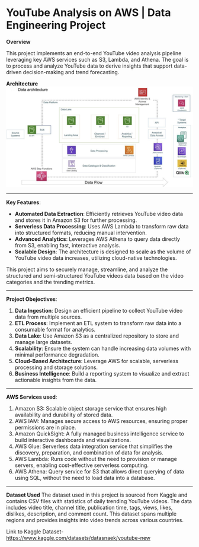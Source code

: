 # YouTube Analysis on AWS | Data Engineering Project

**Overview**

This project implements an end-to-end YouTube video analysis pipeline leveraging key AWS services such as S3, Lambda, and Athena. The goal is to process and analyze YouTube data to derive insights that support data-driven decision-making and trend forecasting.

**Architecture**
![Architecture Diagram](https://github.com/rohankodavalla/Youtube-Analysis-AWS/raw/latest_branch/Arch.png)

-------------------------------------------------------------------------------------------------------------------------------------------------

**Key Features**:
- **Automated Data Extraction**: Efficiently retrieves YouTube video data and stores it in Amazon S3 for further processing.
- **Serverless Data Processing**: Uses AWS Lambda to transform raw data into structured formats, reducing manual intervention.
- **Advanced Analytics**: Leverages AWS Athena to query data directly from S3, enabling fast, interactive analysis.
- **Scalable Design**: The architecture is designed to scale as the volume of YouTube video data increases, utilizing cloud-native technologies.

This project aims to securely manage, streamline, and analyze the structured and semi-structured YouTube videos data based on the video categories and the trending metrics.

-------------------------------------------------------------------------------------------------------------------------------------------------

**Project Obejectives**:
1. **Data Ingestion**: Design an efficient pipeline to collect YouTube video data from multiple sources.
2. **ETL Process**: Implement an ETL system to transform raw data into a consumable format for analytics.
3. **Data Lake**: Use Amazon S3 as a centralized repository to store and manage large datasets.
4. **Scalability**: Ensure the system can handle increasing data volumes with minimal performance degradation.
5. **Cloud-Based Architecture**: Leverage AWS for scalable, serverless processing and storage solutions.
6. **Business Intelligence**: Build a reporting system to visualize and extract actionable insights from the data.

-------------------------------------------------------------------------------------------------------------------------------------------------

**AWS Services used**:
1. Amazon S3: Scalable object storage service that ensures high availability and durability of stored data.
2. AWS IAM: Manages secure access to AWS resources, ensuring proper permissions are in place.
3. Amazon QuickSight: A fully managed business intelligence service to build interactive dashboards and visualizations.
4. AWS Glue: Serverless data integration service that simplifies the discovery, preparation, and combination of data for analysis.
5. AWS Lambda: Runs code without the need to provision or manage servers, enabling cost-effective serverless computing.
6. AWS Athena: Query service for S3 that allows direct querying of data using SQL, without the need to load data into a database.

-------------------------------------------------------------------------------------------------------------------------------------------------

**Dataset Used**
The dataset used in this project is sourced from Kaggle and contains CSV files with statistics of daily trending YouTube videos. The data includes video title, channel title, publication time, tags, views, likes, dislikes, description, and comment count. This dataset spans multiple regions and provides insights into video trends across various countries.

Link to Kaggle Dataset-
https://www.kaggle.com/datasets/datasnaek/youtube-new

